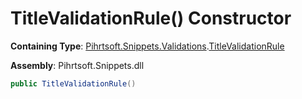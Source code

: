 # TitleValidationRule\(\) Constructor

**Containing Type**: [Pihrtsoft.Snippets.Validations](../../README.md)\.[TitleValidationRule](../README.md)

**Assembly**: Pihrtsoft\.Snippets\.dll

```csharp
public TitleValidationRule()
```

